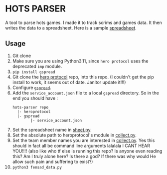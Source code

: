 # HOTS PARSER
A tool to parse hots games. I made it to track scrims and games data. It then writes the data to a spreadsheet. Here is a sample [spreadsheet](https://docs.google.com/spreadsheets/d/1peqLDPnbXkSGZIvb6IB_JugES4hhzscq6X8SD2uTpyQ/edit?usp=sharing).

## Usage
1. Git clone
2. Make sure you are using Python3.11, since `hero protocol` uses the deprecated `imp` module.
3. `pip install gspread`
4. Git clone the [hero protocol](https://github.com/Blizzard/heroprotocol) repo, into this repo. (I couldn't get the pip install to work, it seems out of date. Janitor update it!!!)
5. Configure [`gspread`](https://docs.gspread.org/en/latest/oauth2.html).
6. Add the `service_account.json` file to a local `gspread` directory.
   So in the end you should have :
   ```
   hots-parser repo
     |- heroprotocol
     |- gspread
           |- service_account.json
   ```
7. Set the spreadsheet name in [sheet.py](https://github.com/LeoOuyang24/hots-parser/blob/9f8621b8e4fca8ede5228904a177a4a0f1accb91/sheets.py#L15).
8. Set the absolute path to heroprotocol's module in [collect.py](https://github.com/LeoOuyang24/hots-parser/blob/9f8621b8e4fca8ede5228904a177a4a0f1accb91/collect.py#L12).
9. Set the team member names you are interested in [collect.py](https://github.com/LeoOuyang24/hots-parser/blob/9f8621b8e4fca8ede5228904a177a4a0f1accb91/collect.py#L21).
   Yes this should in fact all be command line arguments lalalala I CANT HEAR YOU!!!! (also like who tf else is running this repo? Is anyone even reading this? Am I truly alone here? Is there a god? If there was why would He allow such pain and suffering to exist?)
10. `python3 fensad_data.py`
   
